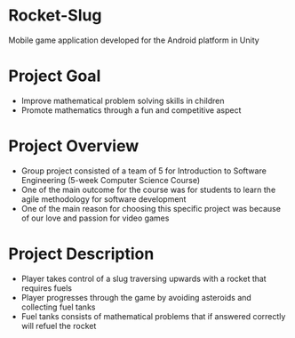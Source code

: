 # Rocket-Slug
Mobile game application developed for the Android platform in Unity


# Project Goal
* Improve mathematical problem solving skills in children
* Promote mathematics through a fun and competitive aspect


# Project Overview
* Group project consisted of a team of 5 for Introduction to Software Engineering (5-week Computer Science Course)
* One of the main outcome for the course was for students to learn the agile methodology for software development
* One of the main reason for choosing this specific project was because of our love and passion for video games


# Project Description
* Player takes control of a slug traversing upwards with a rocket that requires fuels
* Player progresses through the game by avoiding asteroids and collecting fuel tanks
* Fuel tanks consists of mathematical problems that if answered correctly will refuel the rocket
